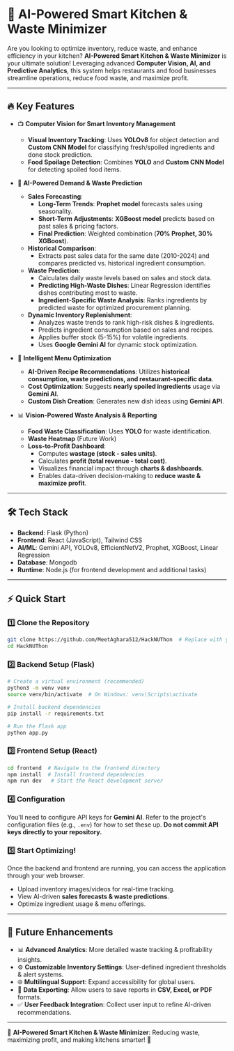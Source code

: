 # 🚀 AI-Powered Smart Kitchen & Waste Minimizer

Are you looking to optimize inventory, reduce waste, and enhance efficiency in your kitchen? **AI-Powered Smart Kitchen & Waste Minimizer** is your ultimate solution! Leveraging advanced **Computer Vision, AI, and Predictive Analytics**, this system helps restaurants and food businesses streamline operations, reduce food waste, and maximize profit.

---

## 🔥 Key Features

- 📺 **Computer Vision for Smart Inventory Management**
  - **Visual Inventory Tracking**: Uses **YOLOv8** for object detection and **Custom CNN Model** for classifying fresh/spoiled ingredients and done stock prediction.
  - **Food Spoilage Detection**: Combines **YOLO** and **Custom CNN Model** for detecting spoiled food items.

- 🤖 **AI-Powered Demand & Waste Prediction**
  - **Sales Forecasting**:
    - **Long-Term Trends**: **Prophet model** forecasts sales using seasonality.
    - **Short-Term Adjustments**: **XGBoost model** predicts based on past sales & pricing factors.
    - **Final Prediction**: Weighted combination (**70% Prophet, 30% XGBoost**).
  - **Historical Comparison**:
    - Extracts past sales data for the same date (2010-2024) and compares predicted vs. historical ingredient consumption.
  - **Waste Prediction**:
    - Calculates daily waste levels based on sales and stock data.
    - **Predicting High-Waste Dishes**: Linear Regression identifies dishes contributing most to waste.
    - **Ingredient-Specific Waste Analysis**: Ranks ingredients by predicted waste for optimized procurement planning.
  - **Dynamic Inventory Replenishment**:
    - Analyzes waste trends to rank high-risk dishes & ingredients.
    - Predicts ingredient consumption based on sales and recipes.
    - Applies buffer stock (5-15%) for volatile ingredients.
    - Uses **Google Gemini AI** for dynamic stock optimization.

- 🍜 **Intelligent Menu Optimization**
  - **AI-Driven Recipe Recommendations**: Utilizes **historical consumption, waste predictions, and restaurant-specific data**.
  - **Cost Optimization**: Suggests **nearly spoiled ingredients** usage via **Gemini AI**.
  - **Custom Dish Creation**: Generates new dish ideas using **Gemini API**.

- 📊 **Vision-Powered Waste Analysis & Reporting**
  - **Food Waste Classification**: Uses **YOLO** for waste identification.
  - **Waste Heatmap** (Future Work)
  - **Loss-to-Profit Dashboard**:
    - Computes **wastage (stock - sales units)**.
    - Calculates **profit (total revenue - total cost)**.
    - Visualizes financial impact through **charts & dashboards**.
    - Enables data-driven decision-making to **reduce waste & maximize profit**.

---

## 🛠️ Tech Stack

- **Backend**: Flask (Python)
- **Frontend**: React (JavaScript), Tailwind CSS
- **AI/ML**: Gemini API, YOLOv8, EfficientNetV2, Prophet, XGBoost, Linear Regression
- **Database**: Mongodb
- **Runtime**: Node.js (for frontend development and additional tasks)

---

## ⚡ Quick Start

### 1️⃣ Clone the Repository

```bash
git clone https://github.com/MeetAghara512/HackNUThon  # Replace with your repo URL
cd HackNUThon
```

### 2️⃣ Backend Setup (Flask)

```bash
# Create a virtual environment (recommended)
python3 -m venv venv
source venv/bin/activate  # On Windows: venv\Scripts\activate

# Install backend dependencies
pip install -r requirements.txt

# Run the Flask app
python app.py
```

### 3️⃣ Frontend Setup (React)

```bash
cd frontend  # Navigate to the frontend directory
npm install  # Install frontend dependencies
npm run dev   # Start the React development server
```

### 4️⃣ Configuration

You'll need to configure API keys for **Gemini AI**. Refer to the project's configuration files (e.g., `.env`) for how to set these up. **Do not commit API keys directly to your repository.**

### 5️⃣ Start Optimizing!

Once the backend and frontend are running, you can access the application through your web browser.

- Upload inventory images/videos for real-time tracking.
- View AI-driven **sales forecasts & waste predictions**.
- Optimize ingredient usage & menu offerings.

---

## 🚀 Future Enhancements

- 📊 **Advanced Analytics**: More detailed waste tracking & profitability insights.
- ⚙️ **Customizable Inventory Settings**: User-defined ingredient thresholds & alert systems.
- 🌐 **Multilingual Support**: Expand accessibility for global users.
- 💾 **Data Exporting**: Allow users to save reports in **CSV, Excel, or PDF** formats.
- ✅ **User Feedback Integration**: Collect user input to refine AI-driven recommendations.

---

🌟 **AI-Powered Smart Kitchen & Waste Minimizer**: Reducing waste, maximizing profit, and making kitchens smarter! 🚀

